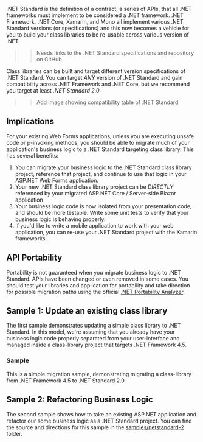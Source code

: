 .NET Standard is the definition of a contract, a series of APIs, that all .NET frameworks must implement to be considered a .NET framework.  .NET Framework, .NET Core, Xamarin, and Mono all implement various .NET Standard versions (or specifications) and this now becomes a vehicle for you to build your class libraries to be re-usable across various version of .NET.

>> Needs links to the .NET Standard specifications and repository on GitHub

Class libraries can be built and target different version specifications of .NET Standard.  You can target _ANY_ version of .NET Standard and gain compatibility across .NET Framework and .NET Core, but we recommend you target at least _.NET Standard 2.0_

>> Add image showing compatibility table of .NET Standard

## Implications

For your existing Web Forms applications, unless you are executing unsafe code or p-invoking methods, you should be able to migrate much of your application's business logic to a .NET Standard targeting class library.  This has several benefits:

1. You can migrate your business logic to the .NET Standard class library project, reference that project, and continue to use that logic in your ASP<span></span>.NET Web Forms application.
1. Your new .NET Standard class library project can be _DIRECTLY_ referenced by your migrated ASP<span></span>.NET Core / Server-side Blazor application
1. Your business logic code is now isolated from your presentation code, and should be more testable.  Write some unit tests to verify that your business logic is behaving properly.
1. If you'd like to write a mobile application to work with your web application, you can re-use your .NET Standard project with the Xamarin frameworks.

## API Portability

Portability is not guaranteed when you migrate business logic to .NET Standard.  APIs have been changed or even removed in some cases.  You should test your libraries and application for portability and take direction for possible migration paths using the official [.NET Portability Analyzer](https://docs.microsoft.com/en-us/dotnet/standard/analyzers/portability-analyzer).

## Sample 1: Update an existing class library

The first sample demonstrates updating a simple class library to .NET Standard.  In this model, we're assuming that you already have your business logic code properly separated from your user-interface and managed inside a class-library project that targets .NET Framework 4.5.

### Sample

This is a simple migration sample, demonstrating migrating a class-library from .NET Framework 4.5 to .NET Standard 2.0

## Sample 2: Refactoring Business Logic

The second sample shows how to take an existing ASP<span></span>.NET application and refactor our some business logic as a .NET Standard project.  You can find the source and directions for this sample in the [samples/netstandard-2](samples/netstandard-2) folder.
